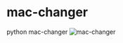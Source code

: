 # mac-changer
python mac-changer
![mac-changer](https://user-images.githubusercontent.com/96448186/199757238-c7c73b60-a122-444b-9a9b-51a2636b6bf9.png)
